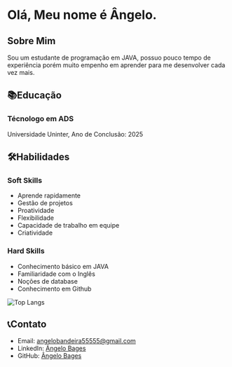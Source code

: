 # Olá, Meu nome é Ângelo.

## Sobre Mim
Sou um estudante de programação em JAVA, possuo pouco tempo de experiência porém muito empenho em aprender para me desenvolver cada vez mais.


## 📚Educação

### Técnologo em ADS
Universidade Uninter, Ano de Conclusão: 2025


## 🛠Habilidades

### Soft Skills

- Aprende rapidamente
- Gestão de projetos
- Proatividade
- Flexibilidade
- Capacidade de trabalho em equipe
- Criatividade

### Hard Skills

- Conhecimento básico em JAVA
- Familiaridade com o Inglês
- Noções de database
- Conhecimento em Github

![Top Langs](https://github-readme-stats-git-masterrstaa-rickstaa.vercel.app/api/top-langs/?username=AngeloBages&bg_color=000&border_color=30A3DC&title_color=E94D5F&text_color=FFF)



## 📞Contato

- Email: angelobandeira55555@gmail.com
- LinkedIn: [Ângelo Bages](https://www.linkedin.com/in/ângelo-bages-47a324261)
- GitHub: [Ângelo Bages](https://github.com/AngeloBages)
